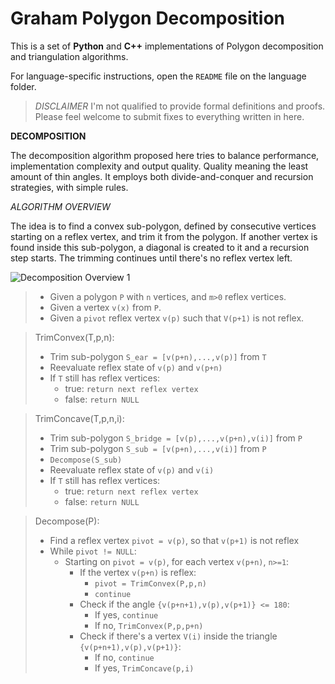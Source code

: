 # Graham Polygon Decomposition

This is a set of **Python** and **C++** implementations of Polygon decomposition and triangulation algorithms.

For language-specific instructions, open the `README` file on the language folder.

> *DISCLAIMER* I'm not qualified to provide formal definitions and proofs. Please feel welcome to submit fixes to everything written in here.

**DECOMPOSITION**

The decomposition algorithm proposed here tries to balance performance, implementation complexity and output quality. Quality meaning the least amount of thin angles.
It employs both divide-and-conquer and recursion strategies, with simple rules.

*ALGORITHM OVERVIEW*

The idea is to find a convex sub-polygon, defined by consecutive vertices starting on a reflex vertex, and trim it from the polygon. If another vertex is found inside this sub-polygon, a diagonal is created to it and a recursion step starts. The trimming continues until there's no reflex vertex left.

![Decomposition Overview 1](https://i.ibb.co/hXJgN70/decomp1.png)

> - Given a polygon `P` with `n` vertices, and `m>0` reflex vertices.
> - Given a vertex `v(x)` from `P`.
> - Given a `pivot` reflex vertex `v(p)` such that `V(p+1)` is not reflex.

> TrimConvex(T,p,n):
>   - Trim sub-polygon `S_ear = [v(p+n),...,v(p)]` from `T`
>   - Reevaluate reflex state of `v(p)` and `v(p+n)`
>   - If `T` still has reflex vertices:
>     - true: `return next reflex vertex`
>     - false: `return NULL`

> TrimConcave(T,p,n,i):
>   - Trim sub-polygon `S_bridge = [v(p),...,v(p+n),v(i)]` from `P`
>   - Trim sub-polygon `S_sub = [v(p+n),...,v(i)]` from `P`
>   - `Decompose(S_sub)`
>   - Reevaluate reflex state of `v(p)` and `v(i)`
>   - If `T` still has reflex vertices:
>     - true: `return next reflex vertex`
>     - false: `return NULL`

> Decompose(P):
>   - Find a reflex vertex `pivot = v(p)`, so that `v(p+1)` is not reflex   
>   - While `pivot != NULL`:
>     - Starting on `pivot = v(p)`, for each vertex `v(p+n)`, `n>=1`:
>       - If the vertex `v(p+n)` is reflex:
>         - `pivot = TrimConvex(P,p,n)`
>         - `continue`
>       - Check if the angle `{v(p+n+1),v(p),v(p+1)} <= 180`:
>         - If yes, `continue`
>         - If no, `TrimConvex(P,p,p+n)`
>       - Check if there's a vertex `V(i)` inside the triangle `{v(p+n+1),v(p),v(p+1)}`:
>         - If no, `continue`
>         - If yes, `TrimConcave(p,i)`
